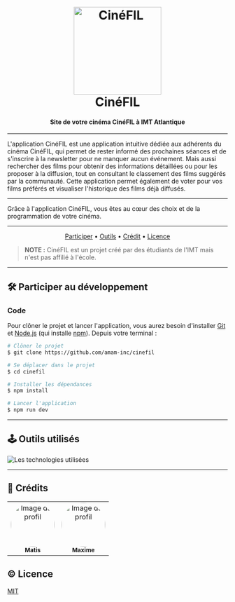 <h1 align="center">
    <br>
    <a href="https://cinefil.vercel.app/">
        <img src="/public/logo-white.svg" alt="CinéFIL" width="200">
    </a>
    <br>
    CinéFIL
</h1>

<h4 align="center">Site de votre cinéma CinéFIL à IMT Atlantique</h4>

---

L'application CinéFIL est une application intuitive dédiée aux adhérents du cinéma CinéFIL, qui permet de rester informé
des prochaines séances et de s'inscrire à la newsletter pour ne manquer aucun événement. Mais aussi rechercher des films
pour obtenir des informations détaillées ou pour les proposer à la diffusion, tout en consultant le classement des films
suggérés par la communauté. Cette application permet également de voter pour vos films préférés et visualiser
l'historique des films déjà diffusés.

---

Grâce à l'application CinéFIL, vous êtes au cœur des choix et de la programmation de votre cinéma.

---

<p align="center">
  <a href="#🛠️-participer-au-développement">Participer</a> •
  <a href="#🕹️-outils-utilisés">Outils</a> •
  <a href="#🤠-crédits">Crédit</a> •
  <a href="#©-licence">Licence</a>
</p>

> **NOTE :** CinéFIL est un projet créé par des étudiants de l'IMT mais n'est pas affilié à l'école.

---

## 🛠️ Participer au développement

### Code

Pour clôner le projet et lancer l'application, vous aurez besoin d'installer [Git](https://git-scm.com)
et [Node.js](https://nodejs.org/en/download/) (qui installe [npm](http://npmjs.com)). Depuis votre terminal :

```bash
# Clôner le projet
$ git clone https://github.com/amam-inc/cinefil

# Se déplacer dans le projet
$ cd cinefil

# Installer les dépendances
$ npm install

# Lancer l'application
$ npm run dev
```

---

## 🕹️ Outils utilisés

<img src="https://skillicons.dev/icons?i=react,tailwind,nextjs,vercel&theme=dark" alt="Les technologies utilisées" />

---

## 🤠 Crédits

<table>
    <tr>
        <td align="center">
            <a href="https://github.com/matisbyar">
                <img src="https://avatars.githubusercontent.com/u/86782053?v=4" width="100px;" alt="Image de profil" style="border-radius: 100%"/>
                <br />
                <sub><b>Matis</b></sub>
            </a>
        </td>
        <td align="center">
            <a href="https://github.com/maxbodin">
                <img src="https://avatars.githubusercontent.com/u/159888863?v=4" width="100px;" alt="Image de profil" style="border-radius: 100%"/>
                <br />
                <sub><b>Maxime</b></sub>
            </a>
        </td>
    </tr>
</table>

## © Licence

[MIT](LICENSE)